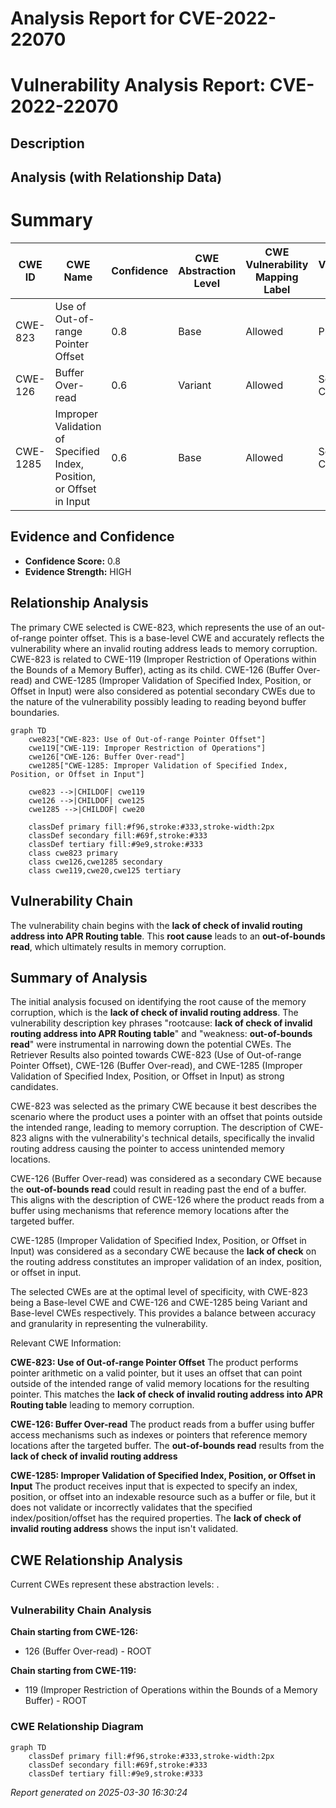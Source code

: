 # Analysis Report for CVE-2022-22070

# Vulnerability Analysis Report: CVE-2022-22070

## Description



## Analysis (with Relationship Data)

# Summary
| CWE ID | CWE Name | Confidence | CWE Abstraction Level | CWE Vulnerability Mapping Label | CWE-Vulnerability Mapping Notes |
|---|---|---|---|---|---|
| CWE-823 | Use of Out-of-range Pointer Offset | 0.8 | Base | Allowed | Primary CWE |
| CWE-126 | Buffer Over-read | 0.6 | Variant | Allowed | Secondary Candidate |
| CWE-1285 | Improper Validation of Specified Index, Position, or Offset in Input | 0.6 | Base | Allowed | Secondary Candidate |

## Evidence and Confidence

*   **Confidence Score:** 0.8
*   **Evidence Strength:** HIGH

## Relationship Analysis
The primary CWE selected is CWE-823, which represents the use of an out-of-range pointer offset. This is a base-level CWE and accurately reflects the vulnerability where an invalid routing address leads to memory corruption. CWE-823 is related to CWE-119 (Improper Restriction of Operations within the Bounds of a Memory Buffer), acting as its child. CWE-126 (Buffer Over-read) and CWE-1285 (Improper Validation of Specified Index, Position, or Offset in Input) were also considered as potential secondary CWEs due to the nature of the vulnerability possibly leading to reading beyond buffer boundaries.

```mermaid
graph TD
    cwe823["CWE-823: Use of Out-of-range Pointer Offset"]
    cwe119["CWE-119: Improper Restriction of Operations"]
    cwe126["CWE-126: Buffer Over-read"]
    cwe1285["CWE-1285: Improper Validation of Specified Index, Position, or Offset in Input"]
    
    cwe823 -->|CHILDOF| cwe119
    cwe126 -->|CHILDOF| cwe125
    cwe1285 -->|CHILDOF| cwe20
    
    classDef primary fill:#f96,stroke:#333,stroke-width:2px
    classDef secondary fill:#69f,stroke:#333
    classDef tertiary fill:#9e9,stroke:#333
    class cwe823 primary
    class cwe126,cwe1285 secondary
    class cwe119,cwe20,cwe125 tertiary
```

## Vulnerability Chain
The vulnerability chain begins with the **lack of check of invalid routing address into APR Routing table**. This **root cause** leads to an **out-of-bounds read**, which ultimately results in memory corruption.

## Summary of Analysis
The initial analysis focused on identifying the root cause of the memory corruption, which is the **lack of check of invalid routing address**. The vulnerability description key phrases "rootcause: **lack of check of invalid routing address into APR Routing table**" and "weakness: **out-of-bounds read**" were instrumental in narrowing down the potential CWEs. The Retriever Results also pointed towards CWE-823 (Use of Out-of-range Pointer Offset), CWE-126 (Buffer Over-read), and CWE-1285 (Improper Validation of Specified Index, Position, or Offset in Input) as strong candidates.

CWE-823 was selected as the primary CWE because it best describes the scenario where the product uses a pointer with an offset that points outside the intended range, leading to memory corruption. The description of CWE-823 aligns with the vulnerability's technical details, specifically the invalid routing address causing the pointer to access unintended memory locations.

CWE-126 (Buffer Over-read) was considered as a secondary CWE because the **out-of-bounds read** could result in reading past the end of a buffer. This aligns with the description of CWE-126 where the product reads from a buffer using mechanisms that reference memory locations after the targeted buffer.

CWE-1285 (Improper Validation of Specified Index, Position, or Offset in Input) was considered as a secondary CWE because the **lack of check** on the routing address constitutes an improper validation of an index, position, or offset in input.

The selected CWEs are at the optimal level of specificity, with CWE-823 being a Base-level CWE and CWE-126 and CWE-1285 being Variant and Base-level CWEs respectively. This provides a balance between accuracy and granularity in representing the vulnerability.

Relevant CWE Information:

**CWE-823: Use of Out-of-range Pointer Offset**
The product performs pointer arithmetic on a valid pointer, but it uses an offset that can point outside of the intended range of valid memory locations for the resulting pointer. This matches the **lack of check of invalid routing address into APR Routing table** leading to memory corruption.

**CWE-126: Buffer Over-read**
The product reads from a buffer using buffer access mechanisms such as indexes or pointers that reference memory locations after the targeted buffer. The **out-of-bounds read** results from the **lack of check of invalid routing address**

**CWE-1285: Improper Validation of Specified Index, Position, or Offset in Input**
The product receives input that is expected to specify an index, position, or offset into an indexable resource such as a buffer or file, but it does not validate or incorrectly validates that the specified index/position/offset has the required properties. The **lack of check of invalid routing address** shows the input isn't validated.


## CWE Relationship Analysis

Current CWEs represent these abstraction levels: .


### Vulnerability Chain Analysis

**Chain starting from CWE-126:**
- 126 (Buffer Over-read) - ROOT


**Chain starting from CWE-119:**
- 119 (Improper Restriction of Operations within the Bounds of a Memory Buffer) - ROOT



### CWE Relationship Diagram

```mermaid
graph TD
    classDef primary fill:#f96,stroke:#333,stroke-width:2px
    classDef secondary fill:#69f,stroke:#333
    classDef tertiary fill:#9e9,stroke:#333
```



*Report generated on 2025-03-30 16:30:24*
